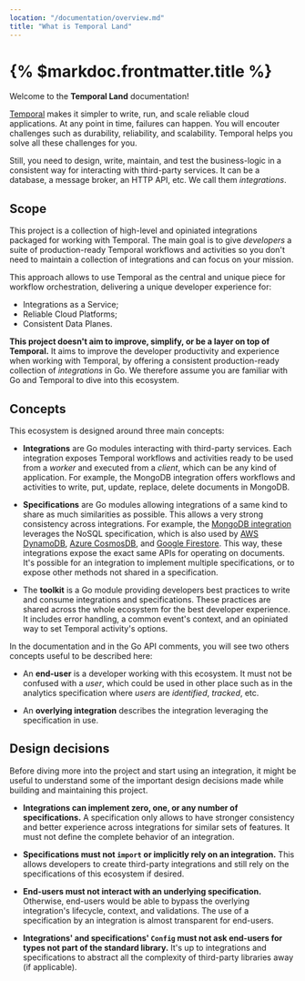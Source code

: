 ```yaml
---
location: "/documentation/overview.md"
title: "What is Temporal Land"
---
```


# {% $markdoc.frontmatter.title %}

Welcome to the **Temporal Land** documentation!

[Temporal](https://temporal.io/) makes it simpler to write, run, and scale
reliable cloud applications. At any point in time, failures can happen. You will
encouter challenges such as durability, reliability, and scalability. Temporal
helps you solve all these challenges for you.

Still, you need to design, write, maintain, and test the business-logic in a
consistent way for interacting with third-party services. It can be a database,
a message broker, an HTTP API, etc. We call them *integrations*.

## Scope

This project is a collection of high-level and opiniated integrations packaged
for working with Temporal. The main goal is to give *developers* a suite of
production-ready Temporal workflows and activities so you don't need to maintain
a collection of integrations and can focus on your mission.

This approach allows to use Temporal as the central and unique piece for workflow
orchestration, delivering a unique developer experience for:
- Integrations as a Service;
- Reliable Cloud Platforms;
- Consistent Data Planes.

**This project doesn't aim to improve, simplify, or be a layer on top of Temporal.**
It aims to improve the developer productivity and experience when working with
Temporal, by offering a consistent production-ready collection of *integrations*
in Go. We therefore assume you are familiar with Go and Temporal to dive into
this ecosystem.

## Concepts

This ecosystem is designed around three main concepts:

- **Integrations** are Go modules interacting with third-party services. Each
  integration exposes Temporal workflows and activities ready to be used from
  a *worker* and executed from a *client*, which can be any kind of application.
  For example, the MongoDB integration offers workflows and activities to write,
  put, update, replace, delete documents in MongoDB.

- **Specifications** are Go modules allowing integrations of a same kind to share
  as much similarities as possible. This allows a very strong consistency across
  integrations. For example, the [MongoDB integration](/integrations/mongodb)
  leverages the NoSQL specification, which is also used by
  [AWS DynamoDB](/integrations/aws), [Azure CosmosDB](/integrations/azure), and
  [Google Firestore](/integrations/google). This way, these integrations expose
  the exact same APIs for operating on documents. It's possible for an integration
  to implement multiple specifications, or to expose other methods not shared in
  a specification.

- The **toolkit** is a Go module providing developers best practices to write
  and consume integrations and specifications. These practices are shared across
  the whole ecosystem for the best developer experience. It includes error handling,
  a common event's context, and an opiniated way to set Temporal activity's options.

In the documentation and in the Go API comments, you will see two others concepts
useful to be described here:

- An **end-user** is a developer working with this ecosystem. It must not be
  confused with a *user*, which could be used in other place such as in the
  analytics specification where *users* are *identified*, *tracked*, etc.

- An **overlying integration** describes the integration leveraging the
  specification in use.

## Design decisions

Before diving more into the project and start using an integration, it might be
useful to understand some of the important design decisions made while building
and maintaining this project.

- **Integrations can implement zero, one, or any number of specifications.** A
  specification only allows to have stronger consistency and better experience
  across integrations for similar sets of features. It must not define the
  complete behavior of an integration.

- **Specifications must not `import` or implicitly rely on an integration.**
  This allows developers to create third-party integrations and still rely on
  the specifications of this ecosystem if desired.

- **End-users must not interact with an underlying specification.** Otherwise,
  end-users would be able to bypass the overlying integration's lifecycle,
  context, and validations. The use of a specification by an integration is almost
  transparent for end-users.

- **Integrations' and specifications' `Config` must not ask end-users for types
  not part of the standard library.** It's up to integrations and specifications
  to abstract all the complexity of third-party libraries away (if applicable).
